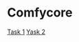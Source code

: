 # Comfycore

[Task 1](https://www.figma.com/design/kZ32LwDqNHaloMOt89KJTY/Task-1?node-id=1-1948&t=bMrbpCgb6xz2spKm-0)
[Yask 2](https://www.figma.com/design/UWQrHZS3DWXxJNpKnfgz8F/Task-2?node-id=0-1&p=f&t=vqdKudZnDtBcHaGg-0)
